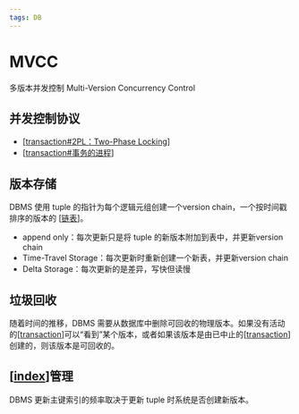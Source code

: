 ```yaml
---
tags: DB
---
```

# MVCC

多版本并发控制 Multi-Version Concurrency Control

## 并发控制协议

- [[transaction#2PL：Two-Phase Locking]]
- [[transaction#事务的进程]]

## 版本存储

DBMS 使用 tuple 的指针为每个逻辑元组创建一个version chain，一个按时间戳排序的版本的 [[链表]]。

- append only：每次更新只是将 tuple 的新版本附加到表中，并更新version chain
- Time-Travel Storage：每次更新时重新创建一个新表，并更新version chain
- Delta Storage：每次更新的是差异，写快但读慢

## 垃圾回收

随着时间的推移，DBMS 需要从数据库中删除可回收的物理版本。如果没有活动的[[transaction]]可以“看到”某个版本，或者如果该版本是由已中止的[[transaction]]创建的，则该版本是可回收的。

## [[index]]管理

DBMS 更新主键索引的频率取决于更新 tuple 时系统是否创建新版本。

[//begin]: # "Autogenerated link references for markdown compatibility"
[transaction#2PL：Two-Phase Locking]: transaction.md "transaction"
[transaction#事务的进程]: transaction.md "transaction"
[链表]: ../../algorithm/data_structure/链表.md "链表"
[transaction]: transaction.md "transaction"
[index]: index.md "索引"
[//end]: # "Autogenerated link references"
